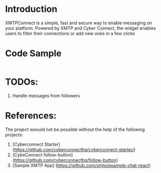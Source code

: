 # Introduction
XMTPConnect is a simple, fast and secure way to enable messaging on your platform. Powered by XMTP and Cyber Connect, the widget enables users to filter their connections or add new ones in a few clicks


# Code Sample
```

```

# TODOs:

1. Handle messages from followers


# References:
The project woould not be possible without the help of the following projects:
1. [Cyberconnect Starter] (https://github.com/cyberconnecthq/cyberconnect-starter/) 
2. [CybeConnect follow-button] (https://github.com/cyberconnecthq/follow-button)
3. [Sample XMTP App] (https://github.com/xmtp/example-chat-react)